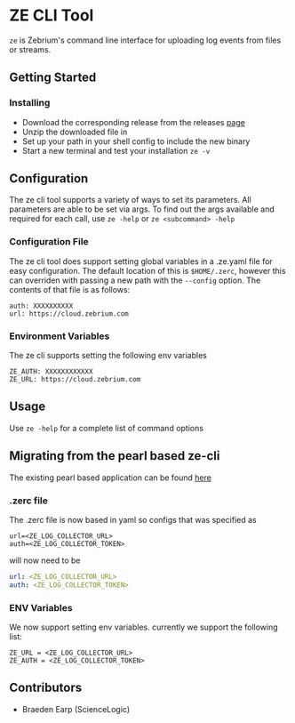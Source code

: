 # ZE CLI Tool
`ze` is Zebrium's command line interface for uploading log events from files or streams.

## Getting Started
### Installing
* Download the corresponding release from the releases [page](https://github.com/zebrium/ze-cli/releases)
* Unzip the downloaded file in
* Set up your path in your shell config to include the new binary
* Start a new terminal and test your installation 
 `ze -v`

## Configuration
The ze cli tool supports a variety of ways to set its parameters.  All parameters are able 
to be set via args.  To find out the args available and required for each call, use `ze -help` 
or `ze <subcommand> -help`

### Configuration File
 The ze cli tool does support setting global variables in a .ze.yaml file for easy 
 configuration. The default location of this is `$HOME/.zerc`, however this can overriden
 with passing a new path with the `--config` option. The contents of that file is as follows:

```
auth: XXXXXXXXXX
url: https://cloud.zebrium.com
```

### Environment Variables
The ze cli supports setting the following env variables 

```
ZE_AUTH: XXXXXXXXXXXX
ZE_URL: https://cloud.zebrium.com
```

## Usage
Use `ze -help` for a complete list of command options


## Migrating from the pearl based ze-cli
The existing pearl based application can be found [here](/bin)
### .zerc file
 The .zerc file is now based in yaml so configs that was specified as
```text
url=<ZE_LOG_COLLECTOR_URL>
auth=<ZE_LOG_COLLECTOR_TOKEN>
```

will now need to be 
```yaml
url: <ZE_LOG_COLLECTOR_URL>
auth: <ZE_LOG_COLLECTOR_TOKEN>
```
### ENV Variables
We now support setting env variables. currently we support the following list: 
```text
ZE_URL = <ZE_LOG_COLLECTOR_URL>
ZE_AUTH = <ZE_LOG_COLLECTOR_TOKEN>
```


## Contributors
* Braeden Earp (ScienceLogic)

